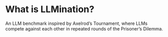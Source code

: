 # What is LLMination?

An LLM benchmark inspired by Axelrod’s Tournament, where LLMs compete against each other in repeated rounds of the Prisoner’s Dilemma.

